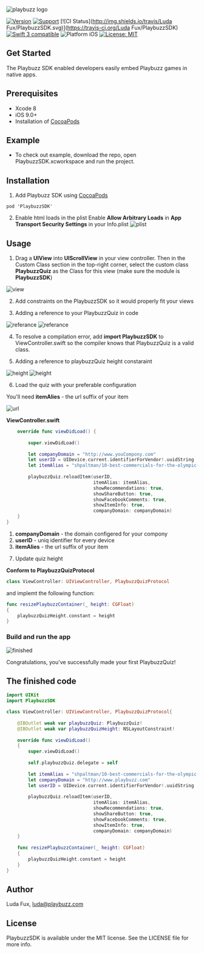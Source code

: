 ![playbuzz logo](http://i68.tinypic.com/55o84j.png)

[![Version](https://img.shields.io/cocoapods/v/PlaybuzzSDK.svg)](http://cocoapods.org/pods/PlaybuzzSDK)
[![Support](https://img.shields.io/badge/contact-LudaFux-brightgreen.svg)](mailto:luda@playbuzz.com)
[![CI Status](http://img.shields.io/travis/Luda Fux/PlaybuzzSDK.svg)](https://travis-ci.org/Luda Fux/PlaybuzzSDK)
[![Swift 3 compatible](https://img.shields.io/badge/language-Swift-yellowgreen.svg)](https://developer.apple.com/swift)
![Platform iOS](https://img.shields.io/badge/platform-iOS-yellow.svg)
[![License: MIT](https://img.shields.io/badge/license-MIT-orange.svg)](https://github.com/orazz/CreditCardForm-iOS/blob/master/LICENSE)


## Get Started

The Playbuzz SDK enabled developers easily embed Playbuzz games in native apps.

## Prerequisites

- Xcode 8
- iOS 9.0+
- Installation of [CocoaPods](http://cocoapods.org)

## Example

- To check out example, download the repo, open PlaybuzzSDK.xcworkspace and run the project.

## Installation

1) Add Playbuzz SDK using [CocoaPods](http://cocoapods.org) 

```
pod 'PlaybuzzSDK'
```

2) Enable html loads in the plist
 Enable **Allow Arbitrary Loads** in **App Transport Security Settings** in your Info.plist
![plist](http://i67.tinypic.com/10hlwn8.png)

## Usage

1) Drag a **UIView** into **UIScrollView** in your view controller. Then in the Custom Class section in the top-right corner, select the custom class **PlaybuzzQuiz** as the Class for this view (make sure the module is **PlaybuzzSDK**)

![view](http://i66.tinypic.com/20rskl3.png)

2) Add constraints on the PlaybuzzSDK so it would properly fit your views

3) Adding a reference to your PlaybuzzQuiz in code

![referance](http://i66.tinypic.com/elbp8z.png)
![referance](http://i68.tinypic.com/210mwc5.png)

4) To resolve a compilation error, add **import PlaybuzzSDK** to ViewController.swift so the compiler knows that PlaybuzzQuiz is a valid class.

5) Adding a reference to playbuzzQuiz height constaraint 

![height](http://i68.tinypic.com/211jwhz.png)
![height](http://i63.tinypic.com/jigmsl.png)

6) Load the quiz with your preferable configuration

You'll need **itemAlies** - the url suffix of your item 

![url](http://i63.tinypic.com/1z35k7b.png)

**ViewController.swift**

```Swift
    override func viewDidLoad() {
        
        super.viewDidLoad()
        
        let companyDomain = "http://www.youCompony.com"
        let userID = UIDevice.current.identifierForVendor!.uuidString
        let itemAlias = "shpaltman/10-best-commercials-for-the-olympic-games-rio-2016"
        
        playbuzzQuiz.reloadItem(userID,
                                itemAlias: itemAlias,
                                showRecommendations: true,
                                showShareButton: true,
                                showFacebookComments: true,
                                showItemInfo: true,
                                companyDomain: companyDomain)
    } 
}
```
1. **companyDomain** - the domain configered for your compony 
2. **userID** - uniq identifier for every device 
3. **itemAlies** - the url suffix of your item 

7) Update quiz height

**Conform to PlaybuzzQuizProtocol**

```Swift
class ViewController: UIViewController, PlaybuzzQuizProtocol
```

and implemt the following function:
```Swift
func resizePlaybuzzContainer(_ height: CGFloat)
{
    playbuzzQuizHeight.constant = height
}
```
### Build and run the app
![finished](http://i65.tinypic.com/f4phya.png)

Congratulations, you've successfully made your first PlaybuzzQuiz!

## The finished code

```Swift
import UIKit
import PlaybuzzSDK

class ViewController: UIViewController, PlaybuzzQuizProtocol{
    
    @IBOutlet weak var playbuzzQuiz: PlaybuzzQuiz!
    @IBOutlet weak var playbuzzQuizHeight: NSLayoutConstraint!
    
    override func viewDidLoad()
    {
        super.viewDidLoad()
        
        self.playbuzzQuiz.delegate = self
     
        let itemAlias = "shpaltman/10-best-commercials-for-the-olympic-games-rio-2016"
        let companyDomain = "http://www.playbuzz.com"
        let userID = UIDevice.current.identifierForVendor!.uuidString
        
        playbuzzQuiz.reloadItem(userID,
                                itemAlias: itemAlias,
                                showRecommendations: true,
                                showShareButton: true,
                                showFacebookComments: true,
                                showItemInfo: true,
                                companyDomain: companyDomain)
    }
    
    func resizePlaybuzzContainer(_ height: CGFloat)
    {
        playbuzzQuizHeight.constant = height
    }
}
```

## Author

Luda Fux, luda@playbuzz.com

## License

PlaybuzzSDK is available under the MIT license. See the LICENSE file for more info.
